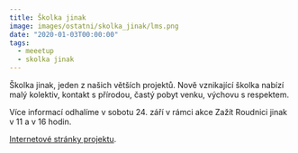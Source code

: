 ```yaml
---
title: Školka jinak
image: images/ostatni/skolka_jinak/lms.png
date: "2020-01-03T00:00:00"
tags:
  - meeetup
  - skolka jinak
---
```

	

Školka jinak, jeden z našich větších projektů. Nově vznikající školka nabízí malý kolektiv, kontakt s přírodou, častý pobyt venku, výchovu s respektem.

Více informací odhalíme v sobotu 24. září v rámci akce Zažít Roudnici jinak v 11 a v 16 hodin.

[Internetové stránky projektu](http://www.skolkajinak.webnode.cz/).